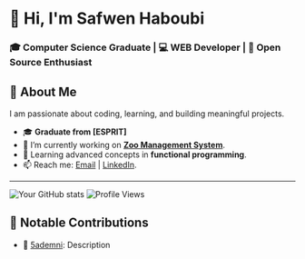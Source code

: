 # 👋 Hi, I'm Safwen Haboubi  
### 🎓 Computer Science Graduate | 💻 WEB Developer | 🌟 Open Source Enthusiast  


## 🌟 About Me  

I am passionate about coding, learning, and building meaningful projects.  

- 🎓 **Graduate from [ESPRIT]**  
- 🔭 I’m currently working on [**Zoo Management System**](https://github.com/safweeen/safwenJAVA-Bar).  
- 🌱 Learning advanced concepts in **functional programming**.  
- 📫 Reach me: [Email](mailto:safwen.haboubi@esprit.tn) | [LinkedIn](https://linkedin.com/in/safwen).  

---
![Your GitHub stats](https://github-readme-stats.vercel.app/api?username=YourUsername&show_icons=true&theme=radical)
![Profile Views](https://komarev.com/ghpvc/?username=YourUsername&color=blue)
## 🚀 Notable Contributions

- 🌟 [5ademni]([(https://github.com/5ademni/projet-web-2A)): Description


